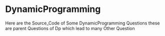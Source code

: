# DynamicProgramming
Here are the Source_Code of Some DynamicProgramming Questions
these are parent Questions of Dp which lead to many Other Question
